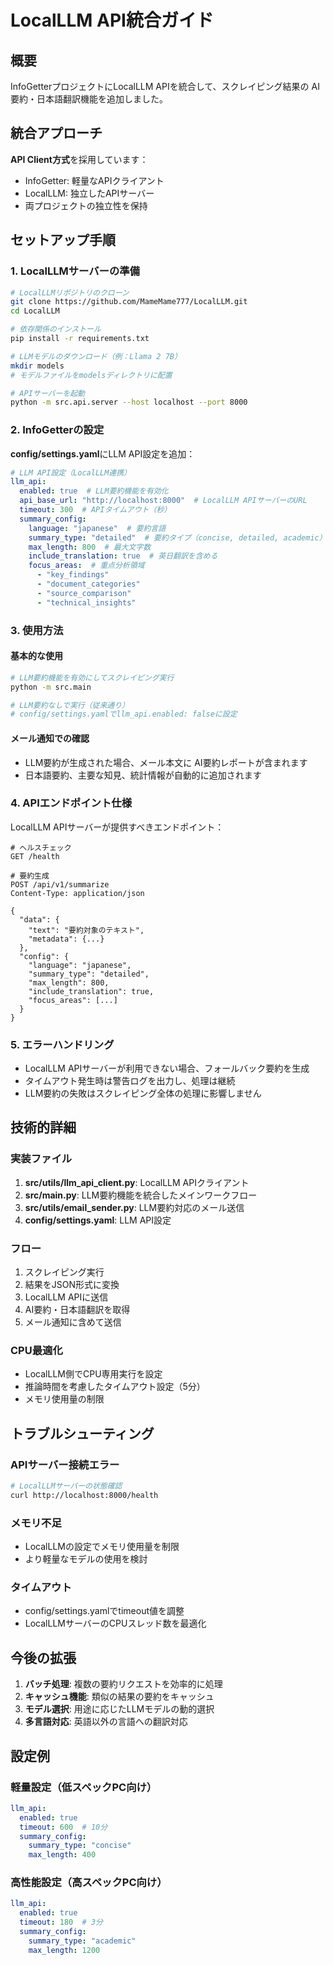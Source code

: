 # LocalLLM API統合ガイド

## 概要

InfoGetterプロジェクトにLocalLLM APIを統合して、スクレイピング結果の AI要約・日本語翻訳機能を追加しました。

## 統合アプローチ

**API Client方式**を採用しています：
- InfoGetter: 軽量なAPIクライアント
- LocalLLM: 独立したAPIサーバー
- 両プロジェクトの独立性を保持

## セットアップ手順

### 1. LocalLLMサーバーの準備

```bash
# LocalLLMリポジトリのクローン
git clone https://github.com/MameMame777/LocalLLM.git
cd LocalLLM

# 依存関係のインストール
pip install -r requirements.txt

# LLMモデルのダウンロード（例：Llama 2 7B）
mkdir models
# モデルファイルをmodelsディレクトリに配置

# APIサーバーを起動
python -m src.api.server --host localhost --port 8000
```

### 2. InfoGetterの設定

**config/settings.yaml**にLLM API設定を追加：

```yaml
# LLM API設定（LocalLLM連携）
llm_api:
  enabled: true  # LLM要約機能を有効化
  api_base_url: "http://localhost:8000"  # LocalLLM APIサーバーのURL
  timeout: 300  # APIタイムアウト（秒）
  summary_config:
    language: "japanese"  # 要約言語
    summary_type: "detailed"  # 要約タイプ（concise, detailed, academic）
    max_length: 800  # 最大文字数
    include_translation: true  # 英日翻訳を含める
    focus_areas:  # 重点分析領域
      - "key_findings"
      - "document_categories" 
      - "source_comparison"
      - "technical_insights"
```

### 3. 使用方法

#### 基本的な使用
```bash
# LLM要約機能を有効にしてスクレイピング実行
python -m src.main

# LLM要約なしで実行（従来通り）
# config/settings.yamlでllm_api.enabled: falseに設定
```

#### メール通知での確認
- LLM要約が生成された場合、メール本文に AI要約レポートが含まれます
- 日本語要約、主要な知見、統計情報が自動的に追加されます

### 4. APIエンドポイント仕様

LocalLLM APIサーバーが提供すべきエンドポイント：

```http
# ヘルスチェック
GET /health

# 要約生成
POST /api/v1/summarize
Content-Type: application/json

{
  "data": {
    "text": "要約対象のテキスト",
    "metadata": {...}
  },
  "config": {
    "language": "japanese",
    "summary_type": "detailed",
    "max_length": 800,
    "include_translation": true,
    "focus_areas": [...]
  }
}
```

### 5. エラーハンドリング

- LocalLLM APIサーバーが利用できない場合、フォールバック要約を生成
- タイムアウト発生時は警告ログを出力し、処理は継続
- LLM要約の失敗はスクレイピング全体の処理に影響しません

## 技術的詳細

### 実装ファイル

1. **src/utils/llm_api_client.py**: LocalLLM APIクライアント
2. **src/main.py**: LLM要約機能を統合したメインワークフロー  
3. **src/utils/email_sender.py**: LLM要約対応のメール送信
4. **config/settings.yaml**: LLM API設定

### フロー

1. スクレイピング実行
2. 結果をJSON形式に変換
3. LocalLLM APIに送信
4. AI要約・日本語翻訳を取得
5. メール通知に含めて送信

### CPU最適化

- LocalLLM側でCPU専用実行を設定
- 推論時間を考慮したタイムアウト設定（5分）
- メモリ使用量の制限

## トラブルシューティング

### APIサーバー接続エラー
```bash
# LocalLLMサーバーの状態確認
curl http://localhost:8000/health
```

### メモリ不足
- LocalLLMの設定でメモリ使用量を制限
- より軽量なモデルの使用を検討

### タイムアウト
- config/settings.yamlでtimeout値を調整
- LocalLLMサーバーのCPUスレッド数を最適化

## 今後の拡張

1. **バッチ処理**: 複数の要約リクエストを効率的に処理
2. **キャッシュ機能**: 類似の結果の要約をキャッシュ
3. **モデル選択**: 用途に応じたLLMモデルの動的選択
4. **多言語対応**: 英語以外の言語への翻訳対応

## 設定例

### 軽量設定（低スペックPC向け）
```yaml
llm_api:
  enabled: true
  timeout: 600  # 10分
  summary_config:
    summary_type: "concise"
    max_length: 400
```

### 高性能設定（高スペックPC向け）
```yaml
llm_api:
  enabled: true
  timeout: 180  # 3分
  summary_config:
    summary_type: "academic"
    max_length: 1200
```
